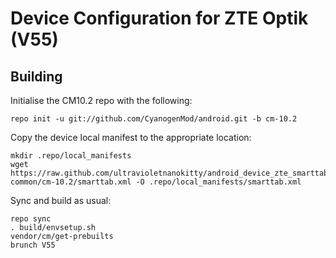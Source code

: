 Device Configuration for ZTE Optik (V55)
===============

Building
---------------

Initialise the CM10.2 repo with the following:

    repo init -u git://github.com/CyanogenMod/android.git -b cm-10.2

Copy the device local manifest to the appropriate location:

	mkdir .repo/local_manifests
	wget https://raw.github.com/ultravioletnanokitty/android_device_zte_smarttab-common/cm-10.2/smarttab.xml -O .repo/local_manifests/smarttab.xml
	
Sync and build as usual:

	repo sync
	. build/envsetup.sh
	vendor/cm/get-prebuilts
	brunch V55
